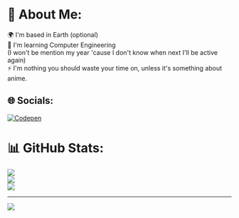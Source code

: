 # 💫 About Me:
🌍  I'm based in Earth (optional)<br>🧠  I'm learning Computer Engineering <br>       (I won't be mention my year 'cause I don't know when next I'll be active again)<br>⚡  I'm nothing you should waste your time on, unless it's something about anime.<br>


## 🌐 Socials:
[![Codepen](https://img.shields.io/badge/Codepen-000000?style=for-the-badge&logo=codepen&logoColor=white)](https://codepen.io/Dwildled_Prodigy) 
# 📊 GitHub Stats:
![](https://github-readme-stats.vercel.app/api?username=Akshay-N-04&theme=vision-friendly-dark&hide_border=false&include_all_commits=false&count_private=false)<br/>
![](https://github-readme-streak-stats.herokuapp.com/?user=Akshay-N-04&theme=vision-friendly-dark&hide_border=false)<br/>
![](https://github-readme-stats.vercel.app/api/top-langs/?username=Akshay-N-04&theme=vision-friendly-dark&hide_border=false&include_all_commits=false&count_private=false&layout=compact)

---
[![](https://visitcount.itsvg.in/api?id=Dwindled-Prodigy&icon=0&color=2)](https://visitcount.itsvg.in)

<!-- Proudly created with GPRM ( https://gprm.itsvg.in ) -->
